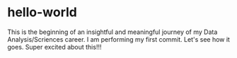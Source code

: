 # hello-world
This is the beginning of an insightful and meaningful journey of my Data Analysis/Scriences career.
I am performing my first commit. Let's see how it goes. Super excited about this!!!
